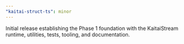 ```yaml
---
"kaitai-struct-ts": minor
---
```


Initial release establishing the Phase 1 foundation with the KaitaiStream runtime, utilities, tests, tooling, and documentation.
